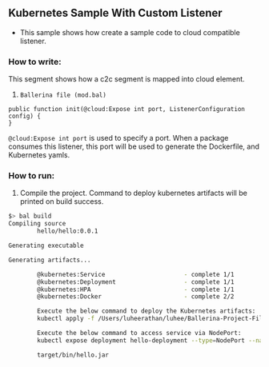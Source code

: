 ## Kubernetes Sample With Custom Listener

- This sample shows how create a sample code to cloud compatible listener.

### How to write:
This segment shows how a c2c segment is mapped into cloud element.  

1. `Ballerina file (mod.bal)`
```bal
public function init(@cloud:Expose int port, ListenerConfiguration config) {
}
```
   `@cloud:Expose int port` is used to specify a port. When a package consumes this listener, this port will be used to generate the Dockerfile, and Kubernetes yamls.
   

### How to run:

1. Compile the project. Command to deploy kubernetes artifacts will be printed on build success.
```bash
$> bal build
Compiling source
        hello/hello:0.0.1

Generating executable

Generating artifacts...

        @kubernetes:Service                      - complete 1/1
        @kubernetes:Deployment                   - complete 1/1
        @kubernetes:HPA                          - complete 1/1
        @kubernetes:Docker                       - complete 2/2 

        Execute the below command to deploy the Kubernetes artifacts: 
        kubectl apply -f /Users/luheerathan/luhee/Ballerina-Project-Files/Test/c2c-test/samples/sample10/target/kubernetes/hello

        Execute the below command to access service via NodePort: 
        kubectl expose deployment hello-deployment --type=NodePort --name=hello-svc-local

        target/bin/hello.jar
```
